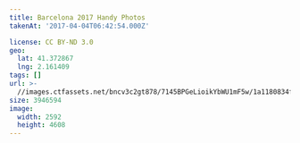```yaml
---
title: Barcelona 2017 Handy Photos
takenAt: '2017-04-04T06:42:54.000Z'

license: CC BY-ND 3.0
geo:
  lat: 41.372867
  lng: 2.161409
tags: []
url: >-
  //images.ctfassets.net/bncv3c2gt878/7145BPGeLioikYbWU1mF5w/1a1180834fffce4d2a3ae048be305f39/barcelona-2017-handy-photos_33719568460_o
size: 3946594
image:
  width: 2592
  height: 4608
---
```

